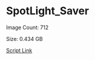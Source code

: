 # SpotLight_Saver

Image Count: 712

Size: 0.434 GB

[Script Link](https://github.com/liuyal/Archive/blob/master/Python/Utilities/Miscellaneous/spotlight_saver.py)